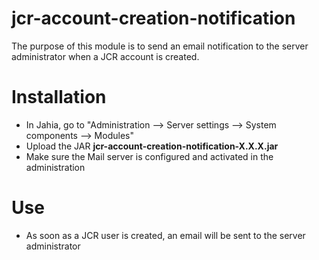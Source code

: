 # jcr-account-creation-notification

The purpose of this module is to send an email notification to the server administrator when a JCR account is created.

# Installation

- In Jahia, go to "Administration --> Server settings --> System components --> Modules"
- Upload the JAR **jcr-account-creation-notification-X.X.X.jar**
- Make sure the Mail server is configured and activated in the administration

# Use

- As soon as a JCR user is created, an email will be sent to the server administrator

